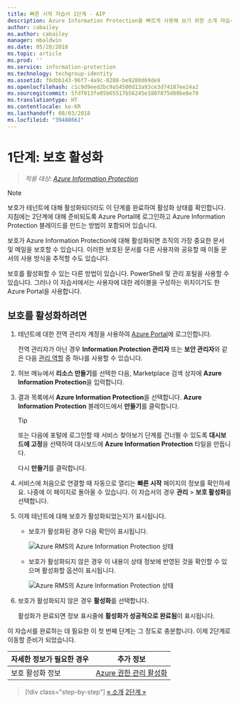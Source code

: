 ```yaml
---
title: 빠른 시작 자습서 1단계 - AIP
description: Azure Information Protection을 빠르게 사용해 보기 위한 소개 자습서의 1단계 - 보호 서비스 활성화.
author: cabailey
ms.author: cabailey
manager: mbaldwin
ms.date: 05/28/2018
ms.topic: article
ms.prod: ''
ms.service: information-protection
ms.technology: techgroup-identity
ms.assetid: f6dbb143-96f7-4a9c-8208-be9280d69de9
ms.openlocfilehash: c1c9d9eed2bc9a54500d13a93ce3d74187ee24a2
ms.sourcegitcommit: 5fdf013fe05b65517b56245e1807875d80be6e70
ms.translationtype: HT
ms.contentlocale: ko-KR
ms.lasthandoff: 08/03/2018
ms.locfileid: "39488661"
---
```

# <a name="step-1-activate-protection"></a>1단계: 보호 활성화
 
>*적용 대상: [Azure Information Protection](https://azure.microsoft.com/pricing/details/information-protection)*

> [!NOTE]
>보호가 테넌트에 대해 활성화되더라도 이 단계를 완료하여 활성화 상태를 확인합니다. 지침에는 2단계에 대해 준비되도록 Azure Portal에 로그인하고 Azure Information Protection 블레이드를 만드는 방법이 포함되어 있습니다.

보호가 Azure Information Protection에 대해 활성화되면 조직의 가장 중요한 문서 및 메일을 보호할 수 있습니다. 이러한 보호된 문서를 다른 사용자와 공유할 때 이들 문서의 사용 방식을 추적할 수도 있습니다. 

보호를 활성화할 수 있는 다른 방법이 있습니다. PowerShell 및 관리 포털을 사용할 수 있습니다. 그러나 이 자습서에서는 사용자에 대한 레이블을 구성하는 위치이기도 한 Azure Portal을 사용합니다. 

## <a name="to-activate-protection"></a>보호를 활성화하려면

1. 테넌트에 대한 전역 관리자 계정을 사용하여 [Azure Portal](https://portal.azure.com)에 로그인합니다. 
    
    전역 관리자가 아닌 경우 **Information Protection 관리자** 또는 **보안 관리자**와 같은 다음 [관리 역할](/azure/active-directory/active-directory-assign-admin-roles-azure-portal) 중 하나를 사용할 수 있습니다.

2. 허브 메뉴에서 **리소스 만들기**를 선택한 다음, Marketplace 검색 상자에 **Azure Information Protection**을 입력합니다. 
    
3. 결과 목록에서 **Azure Information Protection**을 선택합니다. **Azure Information Protection** 블레이드에서 **만들기**를 클릭합니다.
    
    > [!TIP] 
    > 또는 다음에 포털에 로그인할 때 서비스 찾아보기 단계를 건너뛸 수 있도록 **대시보드에 고정**을 선택하여 대시보드에 **Azure Information Protection** 타일을 만듭니다.
    
    다시 **만들기**를 클릭합니다.

4. 서비스에 처음으로 연결할 때 자동으로 열리는 **빠른 시작** 페이지의 정보를 확인하세요. 나중에 이 페이지로 돌아올 수 있습니다. 이 자습서의 경우 **관리** > **보호 활성화**를 선택합니다. 

5. 이제 테넌트에 대해 보호가 활성화되었는지가 표시됩니다. 
    
    - 보호가 활성화된 경우 다음 확인이 표시됩니다.
        
        ![Azure RMS의 Azure Information Protection 상태](./media/info-protect-azurerms-activated.png)
        
    - 보호가 활성화되지 않은 경우 이 내용이 상태 정보에 반영된 것을 확인할 수 있으며 활성화할 옵션이 표시됩니다.
        
        ![Azure RMS의 Azure Information Protection 상태](./media/info-protect-azurerms-deactivated.png)

6. 보호가 활성화되지 않은 경우 **활성화**를 선택합니다. 

    활성화가 완료되면 정보 표시줄에 **활성화가 성공적으로 완료됨**이 표시됩니다.

이 자습서를 완료하는 데 필요한 이 첫 번째 단계는 그 정도로 충분합니다. 이제 2단계로 이동할 준비가 되었습니다.

|자세한 정보가 필요한 경우|추가 정보|
|--------------------------------|--------------------------|
|보호 활성화 정보|[Azure 권한 관리 활성화](activate-service.md)|


>[!div class="step-by-step"]
[&#171; 소개](infoprotect-quick-start-tutorial.md)
[2단계 &#187;](infoprotect-tutorial-step2.md)

